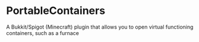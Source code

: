 # PortableContainers
A Bukkit/Spigot (Minecraft) plugin that allows you to open virtual functioning containers, such as a furnace
